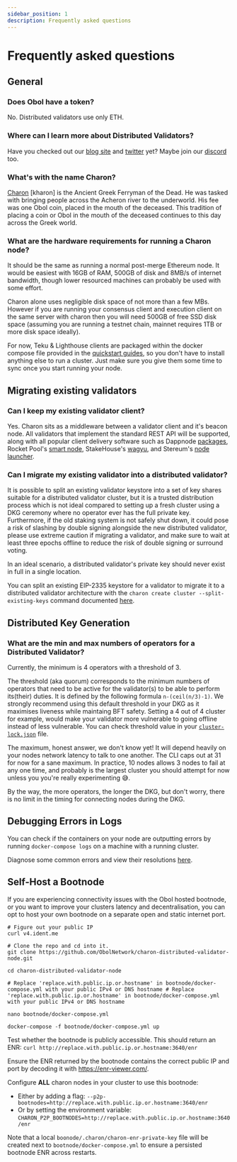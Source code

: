```yaml
---
sidebar_position: 1
description: Frequently asked questions
---
```


# Frequently asked questions

## General

### Does Obol have a token?

No. Distributed validators use only ETH.

### Where can I learn more about Distributed Validators?

Have you checked out our [blog site](https://blog.obol.tech) and [twitter](https://twitter.com/ObolNetwork) yet? Maybe join our [discord](https://discord.gg/obol) too.

### What's with the name Charon?

[Charon](https://www.theoi.com/Khthonios/Kharon.html) [kharon] is the Ancient Greek Ferryman of the Dead. He was tasked with bringing people across the Acheron river to the underworld. His fee was one Obol coin, placed in the mouth of the deceased. This tradition of placing a coin or Obol in the mouth of the deceased continues to this day across the Greek world.

### What are the hardware requirements for running a Charon node?

It should be the same as running a normal post-merge Ethereum node. It would be easiest with 16GB of RAM, 500GB of disk and 8MB/s of internet bandwidth, though lower resourced machines can probably be used with some effort.

Charon alone uses negligible disk space of not more than a few MBs. However if you are running your consensus client and execution client on the same server with charon then you will need 500GB of free SSD disk space (assuming you are running a testnet chain, mainnet requires 1TB or more disk space ideally).

For now, Teku & Lighthouse clients are packaged within the docker compose file provided in the [quickstart guides](../quickstart/group/quickstart-group-launchpad.md), so you don't have to install anything else to run a cluster. Just make sure you give them some time to sync once you start running your node.

## Migrating existing validators

### Can I keep my existing validator client?

Yes. Charon sits as a middleware between a validator client and it's beacon node. All validators that implement the standard REST API will be supported, along with all popular client delivery software such as Dappnode [packages](https://dappnode.github.io/explorer/#/), Rocket Pool's [smart node](https://github.com/rocket-pool/smartnode), StakeHouse's [wagyu](https://github.com/stake-house/wagyu), and Stereum's [node launcher](https://stereum.net/development/#roadmap).

### Can I migrate my existing validator into a distributed validator?

It is possible to split an existing validator keystore into a set of key shares suitable for a distributed validator cluster, but it is a trusted distribution process which is not ideal compared to setting up a fresh cluster using a DKG ceremony where no operator ever has the full private key. Furthermore, if the old staking system is not safely shut down, it could pose a risk of slashing by double signing alongside the new distributed validator, please use extreme caution if migrating a validator, and make sure to wait at least three epochs offline to reduce the risk of double signing or surround voting.

In an ideal scenario, a distributed validator's private key should never exist in full in a single location.

You can split an existing EIP-2335 keystore for a validator to migrate it to a distributed validator architecture with the `charon create cluster --split-existing-keys` command documented [here](../../dv/09_charon_cli_reference.md#create-a-full-cluster-locally).

## Distributed Key Generation

### What are the min and max numbers of operators for a Distributed Validator?

Currently, the minimum is 4 operators with a threshold of 3.

The threshold (aka quorum) corresponds to the minimum numbers of operators that need to be active for the validator(s) to be able to perform its(their) duties. It is defined by the following formula `n-(ceil(n/3)-1)`. We strongly recommend using this default threshold in your DKG as it maximises liveness while maintaing BFT safety. Setting a 4 out of 4 cluster for example, would make your validator more vulnerable to going offline instead of less vulnerable. You can check threshold value in your [`cluster-lock.json`](../../dv/08_distributed-validator-cluster-manifest.md#cluster-lock-file) file.

The maximum, honest answer, we don't know yet! It will depend heavily on your nodes network latency to talk to one another. The CLI caps out at 31 for now for a sane maximum. In practice, 10 nodes allows 3 nodes to fail at any one time, and probably is the largest cluster you should attempt for now unless you you're really experimenting 😅.

By the way, the more operators, the longer the DKG, but don't worry, there is no limit in the timing for connecting nodes during the DKG.

## Debugging Errors in Logs 

You can check if the containers on your node are outputting errors by running `docker-compose logs` on a machine with a running cluster.

Diagnose some common errors and view their resolutions [here](./errors.mdx).

## Self-Host a Bootnode

If you are experiencing connectivity issues with the Obol hosted bootnode, or you want to improve your clusters latency and decentralisation, you can opt to host your own bootnode on a separate open and static internet port.

```
# Figure out your public IP
curl v4.ident.me

# Clone the repo and cd into it.
git clone https://github.com/ObolNetwork/charon-distributed-validator-node.git

cd charon-distributed-validator-node

# Replace 'replace.with.public.ip.or.hostname' in bootnode/docker-compose.yml with your public IPv4 or DNS hostname # Replace 'replace.with.public.ip.or.hostname' in bootnode/docker-compose.yml with your public IPv4 or DNS hostname

nano bootnode/docker-compose.yml

docker-compose -f bootnode/docker-compose.yml up
```

Test whether the bootnode is publicly accessible. This should return an ENR:
`curl http://replace.with.public.ip.or.hostname:3640/enr`

Ensure the ENR returned by the bootnode contains the correct public IP and port by decoding it with https://enr-viewer.com/.

Configure **ALL** charon nodes in your cluster to use this bootnode:

- Either by adding a flag: `--p2p-bootnodes=http://replace.with.public.ip.or.hostname:3640/enr`
- Or by setting the environment variable: `CHARON_P2P_BOOTNODES=http://replace.with.public.ip.or.hostname:3640/enr`

Note that a local `boonode/.charon/charon-enr-private-key` file will be created next to `bootnode/docker-compose.yml` to ensure a persisted bootnode ENR across restarts.
